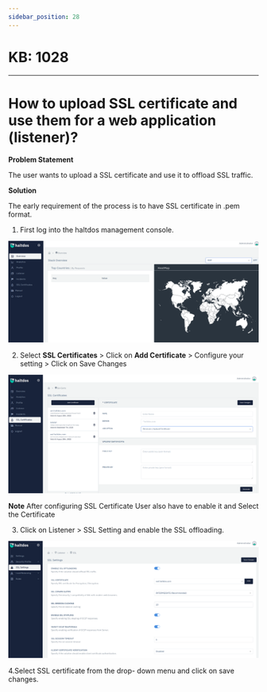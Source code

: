 ```yaml
---
sidebar_position: 28
---
```


# KB: 1028
-----------

# How to upload SSL certificate and use them for a web application (listener)?

**Problem Statement**

The user wants to upload a SSL certificate and use it to offload SSL traffic.

**Solution**

The early requirement of the process is to have SSL certificate in .pem format.

1. First log into the haltdos management console.

![kb-1028](/img/waf/tutorials/geoo.png)

2. Select **SSL Certificates** > Click on **Add Certificate** > Configure your setting > Click on Save Changes

![kb-1028](/img/waf/tutorials/sslcerti.png)

**Note** After configuring SSL Certificate User also have to enable it  and Select the Certificate 

3. Click on Listener > SSL Setting and enable the SSL offloading.

![kb-1028](/img/waf/tutorials/sslsetting.png)

4.Select SSL certificate from the drop- down menu and click on save changes.




